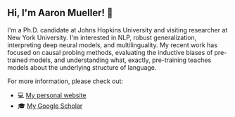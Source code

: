## Hi, I'm Aaron Mueller! 👋

I'm a Ph.D. candidate at Johns Hopkins University and visiting researcher at New York University. I'm interested in NLP, robust generalization, interpreting deep neural models, and multilinguality. My recent work has focused on causal probing methods, evaluating the inductive biases of pre-trained models, and understanding what, exactly, pre-training teaches models about the underlying structure of language.

For more information, please check out:
- 💻 [My personal website](https://aaronmueller.github.io)
- 🎓 [My Google Scholar](https://scholar.google.com/citations?user=lhwxXg4AAAAJ&hl=en)
